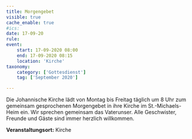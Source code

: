 ```yaml
---
title: Morgengebet
visible: true
cache_enable: true
#ics: 
date: 17-09-20
rule: 
event:
	start: 17-09-2020 08:00
	end: 17-09-2020 08:15
	location: 'Kirche'
taxonomy:
	category: ['Gottesdienst']
	tag: ['September 2020']

---
```

Die Johannische Kirche lädt von Montag bis Freitag täglich um 8 Uhr zum gemeinsam gesprochenen Morgengebet in ihre Kirche im St.-Michaels-Heim ein. Wir sprechen gemeinsam das Vaterunser. Alle Geschwister, Freunde und Gäste sind immer herzlich willkommen.



**Veranstaltungsort:** Kirche

